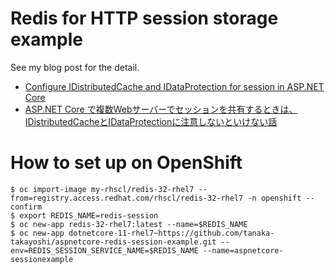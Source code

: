 # Redis for HTTP session storage example

See my blog post for the detail.
- [Configure IDistributedCache and IDataProtection for session in ASP.NET Core](http://tech.en.tanaka733.net/entry/configure-idistributedcache-and-idataprotection-for-session-in-aspnet-core)
- [ASP.NET Core で複数Webサーバーでセッションを共有するときは、IDistributedCacheとIDataProtectionに注意しないといけない話](http://tech.tanaka733.net/entry/session-sharing-in-aspnetcore)

# How to set up on OpenShift

```
$ oc import-image my-rhscl/redis-32-rhel7 --from=registry.access.redhat.com/rhscl/redis-32-rhel7 -n openshift --confirm
$ export REDIS_NAME=redis-session
$ oc new-app redis-32-rhel7:latest --name=$REDIS_NAME
$ oc new-app dotnetcore-11-rhel7~https://github.com/tanaka-takayoshi/aspnetcore-redis-session-example.git --env=REDIS_SESSION_SERVICE_NAME=$REDIS_NAME --name=aspnetcore-sessionexample
```
